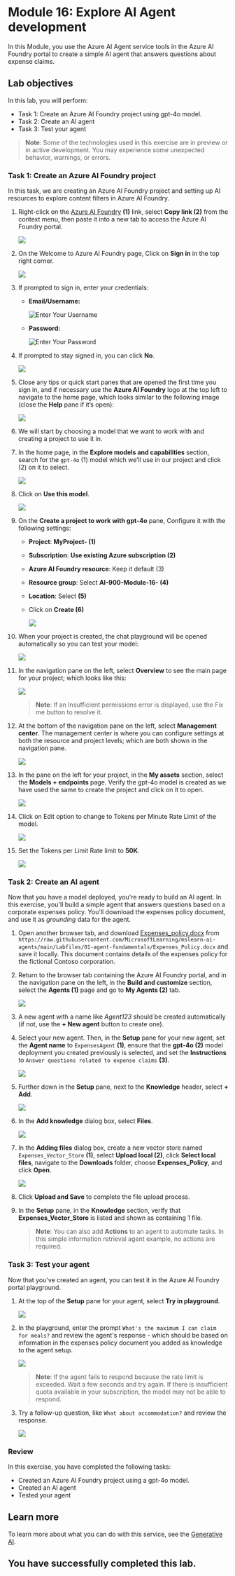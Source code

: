 # Module 16: Explore AI Agent development

In this Module, you use the Azure AI Agent service tools in the Azure AI Foundry portal to create a simple AI agent that answers questions about expense claims.

## Lab objectives

In this lab, you will perform:
- Task 1: Create an Azure AI Foundry project using gpt-4o model.
- Task 2: Create an AI agent
- Task 3: Test your agent

> **Note**: Some of the technologies used in this exercise are in preview or in active development. You may experience some unexpected behavior, warnings, or errors.

### Task 1: Create an Azure AI Foundry project

In this task, we are creating an Azure AI Foundry project and setting up AI resources to explore content filters in Azure AI Foundry.

1. Right-click on the [Azure AI Foundry](https://ai.azure.com?azure-portal=true) **(1)** link, select **Copy link (2)** from the context menu, then paste it into a new tab to access the Azure AI Foundry portal.

   ![](./media/3-27.png)

1. On the Welcome to Azure AI Foundry page, Click on **Sign in** in the top right corner.

   ![](./media/17-18.png)

1. If prompted to sign in, enter your credentials:
 
   - **Email/Username:** <inject key="AzureAdUserEmail"></inject>
 
      ![Enter Your Username](./media/19-4.png)
 
   - **Password:** <inject key="AzureAdUserPassword"></inject>
 
     ![Enter Your Password](./media/19-5.png)
     
1. If prompted to stay signed in, you can click **No**.

   ![](./media/9-8.png)

1. Close any tips or quick start panes that are opened the first time you sign in, and if necessary use the **Azure AI Foundry** logo at the top left to navigate to the home page, which looks similar to the following image (close the **Help** pane if it’s open):

   ![](./media/Aifounudry-homepage-2005.png)

1. We will start by choosing a model that we want to work with and creating a project to use it in. 

1. In the home page, in the **Explore models and capabilities** section, search for the `gpt-4o` (1) model which we’ll use in our project and click (2) on it to select.

    ![](./media/L1T1S7-2005.png)

1. Click on **Use this model**. 

    ![](./media/L1T1S8-2005.png)

1. On the **Create a project to work with gpt-4o** pane, Configure it with the following settings:

    - **Project**: **MyProject-<inject key="DeploymentID" enableCopy="false" /> (1)**
    - **Subscription**: **Use existing Azure subscription (2)**
    - **Azure AI Foundry resource**: Keep it default (3)
    - **Resource group**: Select **AI-900-Module-16-<inject key="DeploymentID" enableCopy="false" /> (4)**
    - **Location**: Select **<inject key="location" enableCopy="false"/> (5)**
    - Click on **Create (6)**

        ![](./media/create-project-gpt4o-2005.png)

1. When your project is created, the chat playground will be opened automatically so you can test your model:

    ![](./media/chat-playground-2005.png)

1. In the navigation pane on the left, select **Overview** to see the main page for your project; which looks like this:

    ![](./media/Aifoundry-overview-2005.png)

    > **Note**: If an Insufficient permissions error is displayed, use the Fix me button to resolve it.

1. At the bottom of the navigation pane on the left, select **Management center**. The management center is where you can configure settings at both the resource and project levels; which are both shown in the navigation pane.

    ![](./media/management-center-2005.png)

1. In the pane on the left for your project, in the **My assets** section, select the **Models + endpoints** page. Verify the gpt-4o model is created as we have used the same to create the project and click on it to open. 

    ![](./media/deployments-2005.png)

1.  Click on Edit option to change to Tokens per Minute Rate Limit of the model. 

    ![](./media/edit-model-2005.png)

1. Set the Tokens per Limit Rate limit to **50K**.

    ![](./media/edit-model2-2005.png)


### Task 2: Create an AI agent

Now that you have a model deployed, you're ready to build an AI agent. In this exercise, you'll build a simple agent that answers questions based on a corporate expenses policy. You'll download the expenses policy document, and use it as *grounding* data for the agent.

1. Open another browser tab, and download [Expenses_policy.docx](https://raw.githubusercontent.com/MicrosoftLearning/mslearn-ai-agents/main/Labfiles/01-agent-fundamentals/Expenses_Policy.docx) from `https://raw.githubusercontent.com/MicrosoftLearning/mslearn-ai-agents/main/Labfiles/01-agent-fundamentals/Expenses_Policy.docx` and save it locally. This document contains details of the expenses policy for the fictional Contoso corporation.

1. Return to the browser tab containing the Azure AI Foundry portal, and in the navigation pane on the left, in the **Build and customize** section, select the **Agents (1)** page and go to **My Agents (2)** tab.

   ![](./media/agents-2005.png)

1. A new agent with a name like *Agent123* should be created automatically (if not, use the **+ New agent** button to create one). 

1. Select your new agent. Then, in the **Setup** pane for your new agent, set the **Agent name** to `ExpensesAgent` **(1)**, ensure that the **gpt-4o (2)** model deployment you created previously is selected, and set the **Instructions** to `Answer questions related to expense claims` **(3)**.

    ![](./media/agent-setup-2005.png)

1. Further down in the **Setup** pane, next to the **Knowledge** header, select **+ Add**.

    ![](./media/knowledge1-2005.png)

1. In the **Add knowledge** dialog box, select **Files**.

    ![](./media/knowledge2-2005.png)

1. In the **Adding files** dialog box, create a new vector store named `Expenses_Vector_Store` **(1)**,  select **Upload local (2)**, click **Select local files**, navigate to the **Downloads** folder, choose **Expenses_Policy**, and click **Open**.
  
   ![](./media/knowledge3-2005.png)

1. Click **Upload and Save** to complete the file upload process.

1. In the **Setup** pane, in the **Knowledge** section, verify that **Expenses_Vector_Store** is listed and shown as containing 1 file.

    > **Note**: You can also add **Actions** to an agent to automate tasks. In this simple information retrieval agent example, no actions are required.


### Task 3: Test your agent

Now that you've created an agent, you can test it in the Azure AI Foundry portal playground.

1. At the top of the **Setup** pane for your agent, select **Try in playground**.

   ![](./media/test-agent1-2005.png)

1. In the playground, enter the prompt `What's the maximum I can claim for meals?` and review the agent's response - which should be based on information in the expenses policy document you added as knowledge to the agent setup.

    ![](./media/test-agent2-2005.png)

    > **Note**: If the agent fails to respond because the rate limit is exceeded. Wait a few seconds and try again. If there is insufficient quota available in your subscription, the model may not be able to respond.

1. Try a follow-up question, like `What about accommodation?` and review the response.

    ![](./media/test-agent3-2005.png)


### Review

In this exercise, you have completed the following tasks:
- Created an Azure AI Foundry project using a gpt-4o model.
- Created an AI agent
- Tested your agent

## Learn more

To learn more about what you can do with this service, see the [Generative AI](https://learn.microsoft.com/en-us/training/paths/develop-ai-agents-on-azure/).


## You have successfully completed this lab.
